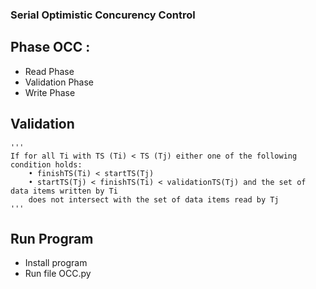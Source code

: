 ### Serial Optimistic Concurency Control

## Phase OCC :
- Read Phase
- Validation Phase
- Write Phase

## Validation
    '''
    If for all Ti with TS (Ti) < TS (Tj) either one of the following condition holds:
        • finishTS(Ti) < startTS(Tj)
        • startTS(Tj) < finishTS(Ti) < validationTS(Tj) and the set of data items written by Ti
        does not intersect with the set of data items read by Tj
    '''
## Run Program
- Install program
- Run file OCC.py

